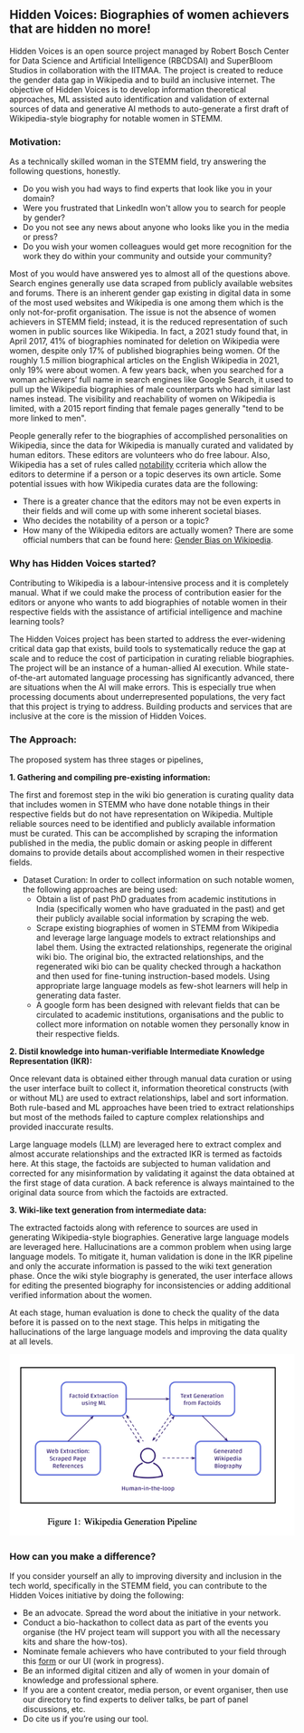 ## Hidden Voices: Biographies of women achievers that are hidden no more!

Hidden Voices is an open source project managed by Robert Bosch Center for Data Science and Artificial Intelligence (RBCDSAI) and SuperBloom Studios in collaboration with the IITMAA. The project is created to reduce the gender data gap in Wikipedia and to build an inclusive internet. The objective of Hidden Voices is to develop information theoretical approaches, ML assisted auto identification and validation of external sources of data and generative AI methods to auto-generate a first draft of Wikipedia-style biography for notable women in STEMM.

### Motivation:
As a technically skilled woman in the STEMM field, try answering the following questions, honestly.
- Do you wish you had ways to find experts that look like you in your domain? 
- Were you frustrated that LinkedIn won't allow you to search for people by gender? 
- Do you not see any news about anyone who looks like you in the media or press? 
- Do you wish your women colleagues would get more recognition for the work they do within your community and outside your community?

Most of you would have answered yes to almost all of the questions above. Search engines generally use data scraped from publicly available websites and forums. There is an inherent gender gap existing in digital data in some of the most used websites and Wikipedia is one among them which is the only not-for-profit organisation. The issue is not the absence of women achievers in STEMM field; instead, it is the reduced representation of such women in public sources like Wikipedia. In fact, a 2021 study found that, in April 2017, 41% of biographies nominated for deletion on Wikipedia were women, despite only 17% of published biographies being women. Of the roughly 1.5 million biographical articles on the English Wikipedia in 2021, only 19% were about women.
A few years back, when you searched for a woman achievers’ full name in search engines like Google Search, it used to pull up the Wikipedia biographies of male counterparts who had similar last names instead. The visibility and reachability of women on Wikipedia is limited, with a 2015 report finding that female pages generally "tend to be more linked to men". 

People generally refer to the biographies of accomplished personalities on Wikipedia, since the data for Wikipedia is manually curated and validated by human editors. These editors are volunteers who do free labour. Also, Wikipedia has a set of rules called [notability](https://en.wikipedia.org/wiki/Wikipedia:Notability) ccriteria which allow the editors to determine if a person or a topic deserves its own article. Some potential issues with how Wikipedia curates data are the following:

- There is a greater chance that the editors may not be even experts in their fields and will come up with some inherent societal biases.
- Who decides the notability of a person or a topic?
- How many of the Wikipedia editors are actually women? There are some official numbers that can be found here: [Gender Bias on Wikipedia](https://en.wikipedia.org/wiki/Gender_bias_on_Wikipedia).

### Why has Hidden Voices started?
Contributing to Wikipedia is a labour-intensive process and it is completely manual. What if we could make the process of contribution easier for the editors or anyone who wants to add biographies of notable women in their respective fields with the assistance of artificial intelligence and machine learning tools?

The Hidden Voices project has been started to address the ever-widening critical data gap that exists, build tools to systematically reduce the gap at scale and to reduce the cost of participation in curating reliable biographies. The project will be an instance of a human-allied AI execution. While state-of-the-art automated language processing has significantly advanced, there are situations when the AI will make errors. This is especially true when processing documents about underrepresented populations, the very fact that this project is trying to address. Building products and services that are inclusive at the core is the mission of Hidden Voices. 

### The Approach:
The proposed system has three stages or pipelines, 

**1. Gathering and compiling pre-existing information:**

The first and foremost step in the wiki bio generation is curating quality data that includes women in STEMM who have done notable things in their respective fields but do not have representation on Wikipedia. Multiple reliable sources need to be identified and publicly available information must be curated. This can be accomplished by scraping the information published in the media, the public domain or asking people in different domains to provide details about accomplished women in their respective fields.
  - Dataset Curation: In order to collect information on such notable women, the following approaches are being used:
    - Obtain a list of past PhD graduates from academic institutions in India (specifically women who have graduated in the past) and get their publicly available social information by scraping the web.
    - Scrape existing biographies of women in STEMM from Wikipedia and leverage large language models to extract relationships and label them. Using the extracted relationships, regenerate the original wiki bio. The original bio, the extracted relationships, and the regenerated wiki bio can be quality checked through a hackathon and then used for fine-tuning instruction-based models. Using appropriate large language models as few-shot learners will help in generating data faster.
    - A google form has been designed with relevant fields that can be circulated to academic institutions, organisations and the public to collect more information on notable women they personally know in their respective fields.

**2. Distil knowledge into human-verifiable Intermediate Knowledge Representation (IKR):**

Once relevant data is obtained either through manual data curation or using the user interface built to collect it, information theoretical constructs (with or without ML) are used to extract relationships, label and sort information. Both rule-based and ML approaches have been tried to extract relationships but most of the methods failed to capture complex relationships and provided inaccurate results.

Large language models (LLM) are leveraged here to extract complex and almost accurate relationships and the extracted IKR is termed as factoids here. At this stage, the factoids are subjected to human validation and corrected for any misinformation by validating it against the data obtained at the first stage of data curation. A back reference is always maintained to the original data source from which the factoids are extracted.

**3. Wiki-like text generation from intermediate data:**

The extracted factoids along with reference to sources are used in generating Wikipedia-style biographies. Generative large language models are leveraged here. Hallucinations are a common problem when using large language models. To mitigate it, human validation is done in the IKR pipeline and only the accurate information is passed to the wiki text generation phase. Once the wiki style biography is generated, the user interface allows for editing the presented biography for inconsistencies or adding additional verified information about the women.

At each stage, human evaluation is done to check the quality of the data before it is passed on to the next stage. This helps in mitigating the hallucinations of the large language models and improving the data quality at all levels. 

![alt text](https://github.com/hiddenvoices/.github/blob/main/resources/architecture_simple.png?raw=true)


### How can you make a difference?

If you consider yourself an ally to improving diversity and inclusion in the tech world, specifically in the STEMM field, you can contribute to the Hidden Voices initiative by doing the following:

- Be an advocate. Spread the word about the initiative in your network.
- Conduct a bio-hackathon to collect data as part of the events you organise (the HV project team will support you with all the necessary kits and share the how-tos).
- Nominate female achievers who have contributed to your field through this [form](https://forms.gle/jyfbwUYYKCvyZ9JEA) or our UI (work in progress).
- Be an informed digital citizen and ally of women in your domain of knowledge and professional sphere.
- If you are a content creator, media person, or event organiser, then use our directory to find experts to deliver talks, be part of panel discussions, etc.
- Do cite us if you’re using our tool.



<!--

**Here are some ideas to get you started:**

🙋‍♀️ A short introduction - what is your organization all about?
🌈 Contribution guidelines - how can the community get involved?
👩‍💻 Useful resources - where can the community find your docs? Is there anything else the community should know?
🍿 Fun facts - what does your team eat for breakfast?
🧙 Remember, you can do mighty things with the power of [Markdown](https://docs.github.com/github/writing-on-github/getting-started-with-writing-and-formatting-on-github/basic-writing-and-formatting-syntax)
-->
